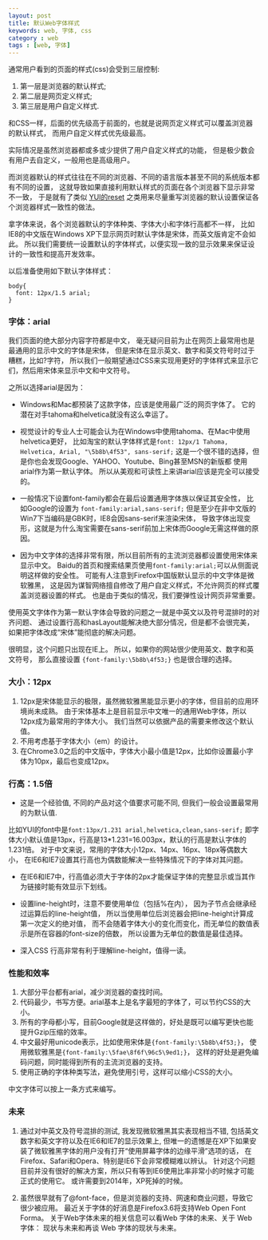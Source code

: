 ```yaml
---
layout: post
title: 默认Web字体样式
keywords: web, 字体, css
category : web
tags : [web, 字体]
---
```


<p>通常用户看到的页面的样式(css)会受到三层控制:</p>

<ol>
<li>第一层是浏览器的默认样式;</li>
  <li>第二层是网页定义样式;</li>
  <li>第三层是用户自定义样式.</li>
</ol>

<p>和CSS一样，后面的优先级高于前面的，也就是说网页定义样式可以覆盖浏览器的默认样式，
而用户自定义样式优先级最高。</p>

<p>实际情况是虽然浏览器都或多或少提供了用户自定义样式的功能，
但是极少数会有用户去自定义，一般用也是高级用户。</p>

<p>而浏览器默认的样式往往在不同的浏览器、不同的语言版本甚至不同的系统版本都有不同的设置，
这就导致如果直接利用默认样式的页面在各个浏览器下显示非常不一致，
于是就有了类似 <a href="http://developer.yahoo.com/yui/3/cssreset/">YUI的reset</a> 之类用来尽量重写浏览器的默认设置保证各个浏览器样式一致性的做法。</p>

<p>拿字体来说，各个浏览器默认的字体种类、字体大小和字体行高都不一样，
比如IE8的中文版在Windows XP下显示网页时默认字体是宋体，而英文版肯定不会如此。
所以我们需要统一设置默认的字体样式，以便实现一致的显示效果来保证设计的一致性和提高开发效率。</p>

<p>以后准备使用如下默认字体样式：</p>

<pre><code>body{
  font: 12px/1.5 arial;
}
</code></pre>

<h3>字体：arial</h3>

<p>我们页面的绝大部分内容字符都是中文，
毫无疑问目前为止在网页上最常用也是最通用的显示中文的字体是宋体，
但是宋体在显示英文、数字和英文符号时过于糟糕，比如?字符，
所以我们一般期望通过CSS来实现用更好的字体样式来显示它们，然后用宋体来显示中文和中文符号。</p>

<p>之所以选择arial是因为：</p>

<ul>
<li><p>Windows和Mac都预装了这款字体，应该是使用最广泛的网页字体了。
它的潜在对手tahoma和helvetica就没有这么幸运了。</p></li>
<li><p>视觉设计的专业人士可能会认为在Windows中使用tahoma、在Mac中使用helvetica更好，
比如淘宝的默认字体样式是<code>font: 12px/1 Tahoma, Helvetica, Arial, "\5b8b\4f53", sans-serif;</code>
这是一个很不错的选择，但是你也会发现Google、YAHOO、Youtube、Bing甚至MSN的新版都
使用arial作为第一默认字体。
所以从美观和可读性上来讲arial应该是完全可以接受的。</p></li>
<li><p>一般情况下设置font-family都会在最后设置通用字体族以保证其安全性，
比如Google的设置为 <code>font-family:arial,sans-serif;</code>
但是至少在非中文版的Win7下当编码是GBK时，IE8会因sans-serif来渲染宋体，
导致字体出现变形，这就是为什么淘宝需要在sans-serif前加上宋体而Google无需这样做的原因。</p></li>
<li><p>因为中文字体的选择非常有限，所以目前所有的主流浏览器都设置使用宋体来显示中文。
Baidu的首页和搜索结果页使用<code>font-family:arial;</code>可以从侧面说明这样做的安全性。
可能有人注意到Firefox中国版默认显示的中文字体是微软雅黑，
这是因为谋智网络擅自修改了用户自定义样式，不允许网页的样式覆盖浏览器设置的样式。
也是由于类似的情况，我们要弹性设计网页非常重要。</p></li>
</ul><p>使用英文字体作为第一默认字体会导致的问题之一就是中英文以及符号混排时的对齐问题、
通过设置行高和hasLayout能解决绝大部分情况，但是都不会很完美，
如果把字体改成“宋体”能彻底的解决问题。</p>

<p>很明显，这个问题只出现在IE上。
所以，如果你的网站很少使用英文、数字和英文符号，
那么直接设置 <code>{font-family:\5b8b\4f53;}</code> 也是很合理的选择。</p>

<h3>大小：12px</h3>

<ol>
<li>12px是宋体能显示的极限，虽然微软雅黑能显示更小的字体，但目前的应用环境尚未成熟。
由于宋体基本上是目前显示中文唯一的通用Web字体，所以12px成为最常用的字体大小。
我们当然可以依据产品的需要来修改这个默认值。</li>
<li>不用考虑基于字体大小（em）的设计。</li>
<li>在Chrome3.0之后的中文版中，字体大小最小值是12px，比如你设置最小字体为10px，最后也变成12px。</li>
</ol><h3>行高：1.5倍</h3>

<ul>
<li> 这是一个经验值, 不同的产品对这个值要求可能不同, 但我们一般会设置最常用的为默认值. </li>
</ul><p>比如YUI的font中是<code>font:13px/1.231 arial,helvetica,clean,sans-serif;</code>
   即字体大小默认值是13px，行高是13*1.231=16.003px，默认的行高是默认字体的1.231倍。
   对于中文来说，常用的字体大小12px、14px、16px、18px等偶数大小，
   在IE6和IE7设置其行高也为偶数能解决一些特殊情况下的字体对其问题。</p>

<ul>
<li><p>在IE6和IE7中，行高值必须大于字体的2px才能保证字体的完整显示或当其作为链接时能有效显示下划线。</p></li>
<li><p>设置line-height时，注意不要使用单位（包括%在内），
因为子节点会继承经过运算后的line-height值，
所以当使用单位后浏览器会把line-height计算成第一次定义的绝对值，
而不会随着字体大小的变化而变化，而无单位的数值表示是所在容器的font-size的倍数，
所以设置为无单位的数值是最佳选择。</p></li>
<li><p>深入CSS 行高非常有利于理解line-height，值得一读。</p></li>
</ul><h3>性能和效率</h3>

<ol>
<li>大部分平台都有arial，减少浏览器的查找时间。</li>
<li>代码最少，书写方便。arial基本上是名字最短的字体了，可以节约CSS的大小。</li>
<li>所有的字母都小写，目前Google就是这样做的，好处是既可以编写更快也能提升Gzip压缩的效率。</li>
<li>中文最好用unicode表示，比如使用宋体是<code>{font-family:\5b8b\4f53;}</code>，
使用微软雅黑是<code>{font-family:\5fae\8f6f\96c5\9ed1;}</code>，
这样的好处是避免编码问题，同时能得到所有的主流浏览器的支持。</li>
<li>使用正确的字体种类写法，避免使用引号，这样可以缩小CSS的大小。</li>
</ol><p>中文字体可以按上一条方式来编写。</p>

<h3>未来</h3>

<ol>
<li><p>通过对中英文及符号混排的测试, 我发现微软雅黑其实表现相当不错, 
包括英文数字和英文字符以及在IE6和IE7的显示效果上, 
但唯一的遗憾是在XP下如果安装了微软雅黑字体的用户没有打开“使用屏幕字体的边缘平滑”选项的话，
在Firefox、Safari和Opera、特别是IE6下会非常模糊难以辨认。
针对这个问题目前并没有很好的解决方案，所以只有等到IE6使用比率非常小的时候才可能正式的使用它。
或许需要到2014年，XP死掉的时候。</p></li>
<li><p>虽然很早就有了@font-face，但是浏览器的支持、网速和商业问题，导致它很少被应用。
最近关于字体的好消息是Firefox3.6将支持Web Open Font Forma。
关于Web字体未来的相关信息可以看Web 字体的未来、关于 Web 字体：
现状与未来和再谈 Web 字体的现状与未来。</p></li>
</ol>